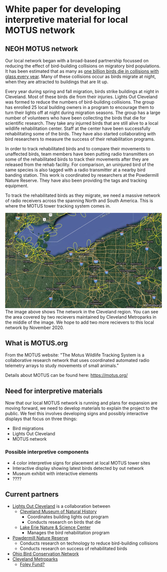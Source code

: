 # White paper for developing interpretive material for local MOTUS network

## NEOH MOTUS network

Our local network began with a broad-based partnership focussed on reducing the effect of bird-building collisions on migratory bird populations. It has been estimated that as many as [one billion birds die in collisions with glass every year](https://abcbirds.org/program/glass-collisions/).  Many of these collisions occur as birds migrate at night, when they are attracted to buildings that are lit up.  

Every year during spring and fall migration, birds strike buildings at night in Cleveland.  Most of these birds die from their injuries.  Lights Out Cleveland was formed to reduce the numbers of bird-building collisions.  The group has enrolled 25 local building owners in a program to encourage them to turn their lights off at night during migration seasons.  The group has a large number of volunteers who have been collecting the birds that die for scientific research.  They take any injurred birds that are still alive to a local wildlife rehabilitation center.  Staff at the center have been successfully rehabilitating some of the birds.  They have also started collaborating with bird researchers to measure the success of their rehabilitation programs.

In order to track rehabilitated birds and to compare their movements to unaffected birds, team members have been putting radio transmitters on some of the rehabilitated birds to track their movements after they are released from the rehab facility.  For comparison, an uninjured bird of the same species is also tagged with a radio transmitter at a nearby bird banding station.  This work is coordinated by researchers at the Powdermill Nature Reserve.  They have also been providing the tags and tracking equipment.

To track the rehabilitated birds as they migrate, we need a massive network of radio receivers across the spanning North and South America. This is where the MOTUS tower tracking system comes in.

![MOTUS station network](MOTUS_network_closeup.png)
The image above shows The network in the Cleveland region.  You can see the area covered by two recievers maintained by Cleveland Metroparks in the middle of the image.  We hope to add two more recievers to this local network by November 2020.

## What is MOTUS.org

From the MOTUS website: "The Motus Wildlife Tracking System is a collaborative research network that uses 
coordinated automated radio telemetry arrays to study movements of small animals."

Details about MOTUS can be found here:  https://motus.org/

## Need for interpretive materials

Now that our local MOTUS network is running and plans for expansion are moving forward, we need to develop materials to explain the project to the public. We feel this involves developing signs and possibly interactive displays that focus on three things:

 * Bird migrations
 * Lights Out Cleveland
 * MOTUS network

### Possible interpretive components

* 4 color interpretive signs for placement at local MOTUS tower sites
* Interactive display showing latest birds detected by out network
* Museum exhibit with interactive elements
* ????

## Current partners

* [Lights Out Cleveland](https://ohiolightsout.org/cities/lights-out-cleveland/) is a collaboration between
  * [Cleveland Museum of Natural History](https://www.cmnh.org/)
    * Coordinates building lights out program
    * Conducts research on birds that die
  * [Lake Erie Nature & Science Center](https://www.lensc.org/)
    * Manages the bird rehabilitation program
* [Powdermill Nature Reserve](https://carnegiemnh.org/visit-powdermill/)
  * Conducts research on technology to reduce bird-building collisions
  * Conducts research on success of rehabilitated birds
* [Ohio Bird Conservation Network](https://obcinet.org/)
* [Cleveland Metroparks](https://clevelandmetroparks.com)
  * [Foley Fund?]()
